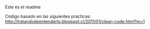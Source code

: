 Este es el readme

Código basado en las siguientes practicas: http://tratandodeentenderlo.blogspot.cl/2011/01/clean-code.html?m=1
